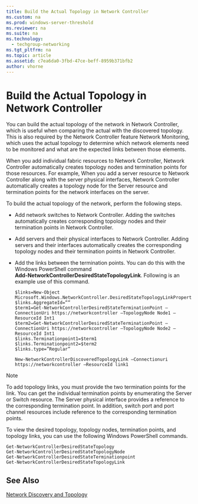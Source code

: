 ```yaml
---
title: Build the Actual Topology in Network Controller
ms.custom: na
ms.prod: windows-server-threshold
ms.reviewer: na
ms.suite: na
ms.technology: 
  - techgroup-networking
ms.tgt_pltfrm: na
ms.topic: article
ms.assetid: c7ea6da0-3fbd-47ce-beff-8959b371bfb2
author: vhorne
---
```

# Build the Actual Topology in Network Controller
You can build the actual topology of the network in Network Controller, which is useful when comparing the actual with the discovered topology. This is also required by the Network Controller feature Network Monitoring, which uses the actual topology to determine which network elements need to be monitored and what are the expected links between those elements.  
  
When you add individual fabric resources to Network Controller, Network Controller automatically creates topology nodes and termination points for those resources. For example, When you add a server resource to Network Controller along with the server physical interfaces, Network Controller automatically creates a topology node for the Server resource and termination points for the network interfaces on the server.  
  
To build the actual topology of the network, perform the following steps.  
  
-   Add network switches to Network Controller. Adding the switches automatically creates corresponding topology nodes and their termination points in  Network Controller.  
  
-   Add servers and their physical interfaces to Network Controller. Adding servers and their interfaces automatically creates the corresponding topology nodes and their termination points in  Network Controller.  
  
-   Add the links between the termination points. You can do this with the Windows PowerShell command  
    **Add\-NetworkControllerDesiredStateTopologyLink**. Following is an example use of this command.  
  
    ```  
    $links=New-Object Microsoft.Windows.NetworkController.DesiredStateTopologyLinkProperties  
    $links.AggregateId=””  
    $term1=Get-NetworkControllerDesiredStateTerminationPoint –ConnectionUri https://networkcontroller –TopologyNode Node1 –ResourceId Int1  
    $term2=Get-NetworkControllerDesiredStateTerminationPoint –ConnectionUri https://networkcontroller –TopologyNode Node2 –ResourceId Int1  
    $links.Terminationpoint1=$term1  
    $links.Terminationpoint2=$term2  
    $links.type=”Regular”  
  
    New-NetworkControllerDiscoveredTopologyLink –Connectionuri https://networkcontroller –ResourceId link1  
    ```  
  
> [!NOTE]  
> To add topology links, you must provide the two termination points for the link. You can get the individual termination points by enumerating the Server or Switch resource. The Server physical interface provides a reference to the corresponding termination point. In addition, switch port and port channel resources include reference to the corresponding termination points.  
  
To view the desired topology, topology nodes, termination points, and topology links, you can use the following Windows PowerShell commands.  
  
```  
Get-NetworkControllerDesiredStateTopology      
Get-NetworkControllerDesiredStateTopologyNode  
Get-NetworkControllerDesiredStateTerminationpoint  
Get-NetworkControllerDesiredStateTopologyLink  
```  
  
## See Also  
[Network Discovery and Topology](../Topic/Network-Discovery-and-Topology.md)  
  
